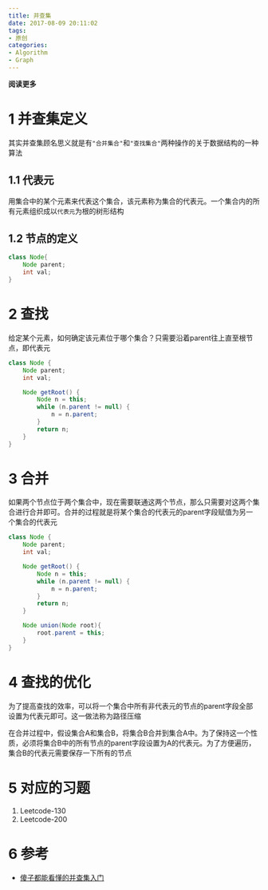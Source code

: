 ```yaml
---
title: 并查集
date: 2017-08-09 20:11:02
tags: 
- 原创
categories: 
- Algorithm
- Graph
---
```


__阅读更多__

<!--more-->

# 1 并查集定义

其实并查集顾名思义就是有`"合并集合"`和`"查找集合"`两种操作的关于数据结构的一种算法

## 1.1 代表元

用集合中的某个元素来代表这个集合，该元素称为集合的代表元。一个集合内的所有元素组织成以`代表元`为根的树形结构

## 1.2 节点的定义

```Java
class Node{
    Node parent;
    int val;
}
```

# 2 查找

给定某个元素，如何确定该元素位于哪个集合？只需要沿着parent往上直至根节点，即代表元

```Java
class Node {
    Node parent;
    int val;

    Node getRoot() {
        Node n = this;
        while (n.parent != null) {
            n = n.parent;
        }
        return n;
    }
}
```

# 3 合并

如果两个节点位于两个集合中，现在需要联通这两个节点，那么只需要对这两个集合进行合并即可。合并的过程就是将某个集合的代表元的parent字段赋值为另一个集合的代表元

```Java
class Node {
    Node parent;
    int val;

    Node getRoot() {
        Node n = this;
        while (n.parent != null) {
            n = n.parent;
        }
        return n;
    }

    Node union(Node root){
        root.parent = this;
    }
}
```

# 4 查找的优化

为了提高查找的效率，可以将一个集合中所有非代表元的节点的parent字段全部设置为代表元即可。这一做法称为路径压缩

在合并过程中，假设集合A和集合B，将集合B合并到集合A中。为了保持这一个性质，必须将集合B中的所有节点的parent字段设置为A的代表元。为了方便遍历，集合B的代表元需要保存一下所有的节点

# 5 对应的习题

1. Leetcode-130
1. Leetcode-200

# 6 参考

* [傻子都能看懂的并查集入门](https://segmentfault.com/a/1190000004023326)
